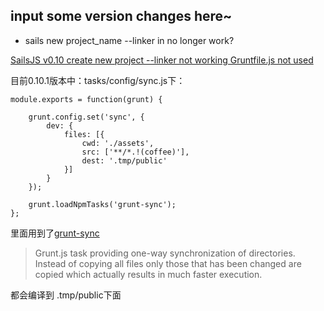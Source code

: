 ## input some version changes here~

* sails new project_name --linker in no longer work?

[SailsJS v0.10 create new project --linker not working Gruntfile.js not used](http://stackoverflow.com/questions/22042260/sailsjs-v0-10-create-new-project-linker-not-working-gruntfile-js-not-used)

目前0.10.1版本中：tasks/config/sync.js下：

```shell
module.exports = function(grunt) {

	grunt.config.set('sync', {
		dev: {
			files: [{
				cwd: './assets',
				src: ['**/*.!(coffee)'],
				dest: '.tmp/public'
			}]
		}
	});

	grunt.loadNpmTasks('grunt-sync');
};
```

里面用到了[grunt-sync](https://github.com/tomusdrw/grunt-sync.git)

> Grunt.js task providing one-way synchronization of directories. Instead of copying all files only those that has been changed are copied which actually results in much faster execution.

都会编译到 .tmp/public下面
